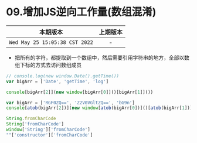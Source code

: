 # 09.增加JS逆向工作量(数组混淆)

|本期版本| 上期版本
|:---:|:---:
`Wed May 25 15:05:38 CST 2022` | -

* 把所有的字符，都提取到一个数组中，然后需要引用字符串的地方，全部以数组下标的方式去访问数组成员

```js
// console.log(new window.Date().getTime())
var bigArr = ['Date', 'getTime', 'log']

console[bigArr[2]](new window[bigArr[0]]()[bigArr[1]]())
```

```js
var bigArr = ['RGF0ZQ==', 'Z2V0VGltZQ==', 'bG9n']
console[atob(bigArr[2])](new window[atob(bigArr[0])]()[atob(bigArr[1])]())
```


```js
String.fromCharCode
String['fromCharCode']
window['String']['fromCharCode']
""['constructor']['fromCharCode']
```